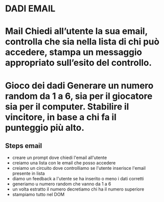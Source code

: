 DADI EMAIL
===
**Mail**
Chiedi all’utente la sua email,
controlla che sia nella lista di chi può accedere,
stampa un messaggio appropriato sull’esito del controllo.
===
**Gioco dei dadi**
Generare un numero random da 1 a 6, sia per il giocatore sia per il computer.
Stabilire il vincitore, in base a chi fa il punteggio più alto.
===



## Steps email
- creare un prompt dove chiedi l'email all'utente
- creiamo una lista con le email che posso accedere 
- creiamo un circuito dove controlliamo se l'utente inserisce l'email presente in lista
- diamo un feedback a l'utente se ha inserito o meno i dati corretti
- generiamo u numero random che vanno da 1 a 6
- un volta estratto il numero decretiamo chi ha il numero superiore
- stampiamo tutto nel DOM